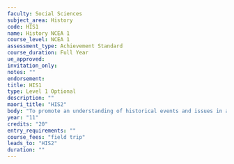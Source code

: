 ```yaml
---
faculty: Social Sciences
subject_area: History
code: HIS1
name: History NCEA 1
course_level: NCEA 1
assessment_type: Achievement Standard
course_duration: Full Year
ue_approved: 
invitation_only: 
notes: ""
endorsement: 
title: HIS1
type: Level 1 Optional
description: ""
maori_title: "HIS2"
body: "To promote an understanding of historical events and issues in a variety of world settings in the 20th century. To provide the knowledge and skills required for future studies in the social sciences and to help students relate and act as responsible members of society. To understand the significance of world events to us as New Zealanders. Two themes: International Relations and Social Change. Specific topics: A local history research assignment is also included; Origins of World War Two; Pearl Harbour and Hiroshima"
year: "11"
credits: "20"
entry_requirements: ""
course_fees: "field trip"
leads_to: "HIS2"
duration: ""
---
```

